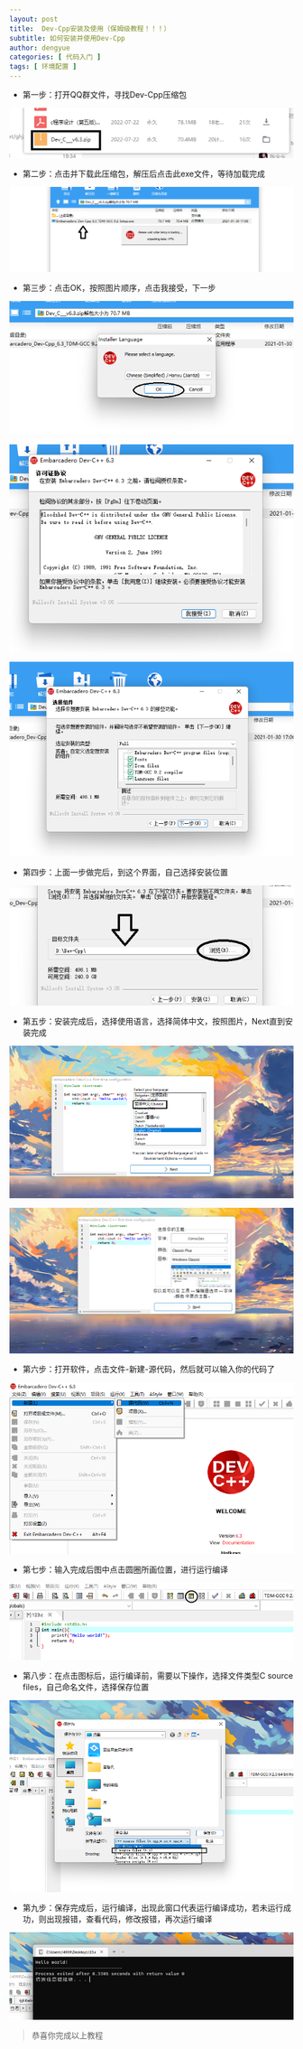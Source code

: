 ```yaml
---
layout: post
title:  Dev-Cpp安装及使用（保姆级教程！！！）
subtitle: 如何安装并使用Dev-Cpp
author: dengyue
categories: [ 代码入门 ]
tags: [ 环境配置 ]
---
```

+ 第一步：打开QQ群文件，寻找Dev-Cpp压缩包

![img](/assets/images/posts/Dev-Cpp安装/0.png)

+ 第二步：点击并下载此压缩包，解压后点击此exe文件，等待加载完成

![img](/assets/images/posts/Dev-Cpp安装/1.png)

+ 第三步：点击OK，按照图片顺序，点击我接受，下一步

![img](/assets/images/posts/Dev-Cpp安装/2.png)

![img](/assets/images/posts/Dev-Cpp安装/3.png)

![img](/assets/images/posts/Dev-Cpp安装/4.png)

+ 第四步：上面一步做完后，到这个界面，自己选择安装位置

![img](/assets/images/posts/Dev-Cpp安装/5.png)
+ 第五步：安装完成后，选择使用语言，选择简体中文，按照图片，Next直到安装完成

![img](/assets/images/posts/Dev-Cpp安装/6.png)

![img](/assets/images/posts/Dev-Cpp安装/7.png)

+ 第六步：打开软件，点击文件-新建-源代码，然后就可以输入你的代码了

![img](/assets/images/posts/Dev-Cpp安装/8.png)

+ 第七步：输入完成后图中点击圆圈所画位置，进行运行编译

![img](/assets/images/posts/Dev-Cpp安装/9.png)

+ 第八步：在点击图标后，运行编译前，需要以下操作，选择文件类型C source files，自己命名文件，选择保存位置

![img](/assets/images/posts/Dev-Cpp安装/10.png)

+ 第九步：保存完成后，运行编译，出现此窗口代表运行编译成功，若未运行成功，则出现报错，查看代码，修改报错，再次运行编译

![img](/assets/images/posts/Dev-Cpp安装/11.png)

> 恭喜你完成以上教程